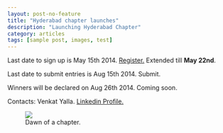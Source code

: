 ```yaml
---
layout: post-no-feature
title: "Hyderabad chapter launches"
description: "Launching Hyderabad Chapter"
category: articles
tags: [sample post, images, test]
---
```


Last date to sign up is May 15th 2014. [Register.](http://www.eventbrite.com/e/web-mobile-application-development-contest-startupbrk-hyderabad-tickets-11328218005?aff=eorg) Extended till **May 22nd**.

Last date to submit entries is Aug 15th 2014. Submit.

Winners will be declared on Aug 26th 2014. Coming soon.

Contacts: Venkat Yalla. [Linkedin Profile.](http://www.linkedin.com/pub/venkat-yalla/17/117/297)

<figure>
	<img src="http://farm9.staticflickr.com/8426/7758832526_cc8f681e48_c.jpg">
	<figcaption>Dawn of a chapter.</figcaption>
</figure>
